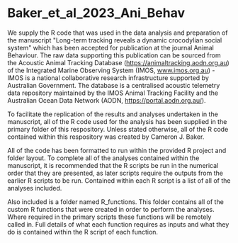 # Baker_et_al_2023_Ani_Behav
We supply the R code that was used in the data analysis and preparation of the manuscript "Long-term tracking reveals a dynamic crocodylian social system" which has been accepted for publication at the journal Animal Behaviour. The raw data supporting this publication can be sourced from the Acoustic Animal Tracking Database (https://animaltracking.aodn.org.au) of the Integrated Marine Observing System (IMOS, www.imos.org.au) - IMOS is a national collaborative research infrastructure supported by Australian Government. The database is a centralised acoustic telemetry data repository maintained by the IMOS Animal Tracking Facility and the Australian Ocean Data Network (AODN, https://portal.aodn.org.au/). 

To facilitate the replication of the results and analyses undertaken in the manuscript, all of the R code used for the analysis has been supplied in the primary folder of this respository. Unless stated otherwise, all of the R code contained within this respository was created by Cameron J. Baker.

All of the code has been formatted to run within the provided R project and folder layout. To complete all of the analyses contained within the manuscript, it is recommended that the R scripts be run in the numerical order that they are presented, as later scripts require the outputs from the earlier R scripts to be run. Contained within each R script is a list of all of the analyses included.

Also included is a folder named R_functions. This folder contains all of the custom R functions that were created in order to perform the analyses. Where required in the primary scripts these functions will be remotely called in. Full details of what each function requires as inputs and what they do is contained within the R script of each function.
